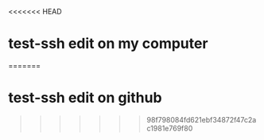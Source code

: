 <<<<<<< HEAD

# test-ssh edit on my computer



=======
# test-ssh edit on github
>>>>>>> 98f798084fd621ebf34872f47c2ac1981e769f80
